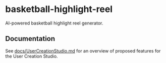 # basketball-highlight-reel

AI-powered basketball highlight reel generator.

## Documentation

See [docs/UserCreationStudio.md](docs/UserCreationStudio.md) for an overview of proposed features for the User Creation Studio.
